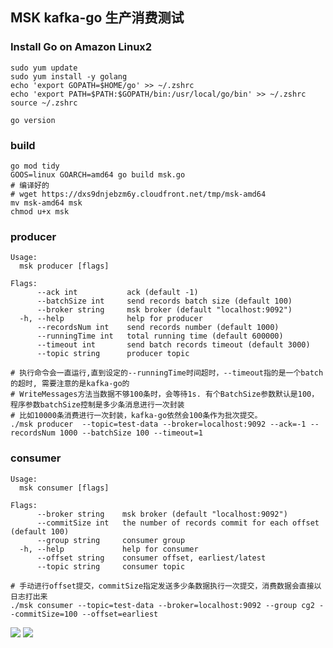 ## MSK kafka-go 生产消费测试

### Install Go on Amazon Linux2
```
sudo yum update
sudo yum install -y golang
echo 'export GOPATH=$HOME/go' >> ~/.zshrc
echo 'export PATH=$PATH:$GOPATH/bin:/usr/local/go/bin' >> ~/.zshrc
source ~/.zshrc

go version
```

### build
```shell
go mod tidy
GOOS=linux GOARCH=amd64 go build msk.go
# 编译好的
# wget https://dxs9dnjebzm6y.cloudfront.net/tmp/msk-amd64
mv msk-amd64 msk
chmod u+x msk
```
### producer
```shell
Usage:
  msk producer [flags]

Flags:
      --ack int           ack (default -1)
      --batchSize int     send records batch size (default 100)
      --broker string     msk broker (default "localhost:9092")
  -h, --help              help for producer
      --recordsNum int    send records number (default 1000)
      --runningTime int   total running time (default 600000)
      --timeout int       send batch records timeout (default 3000)
      --topic string      producer topic

# 执行命令会一直运行,直到设定的--runningTime时间超时，--timeout指的是一个batch的超时, 需要注意的是kafka-go的
# WriteMessages方法当数据不够100条时，会等待1s. 有个BatchSize参数默认是100，程序参数batchSize控制是多少条消息进行一次封装
# 比如10000条消费进行一次封装，kafka-go依然会100条作为批次提交。
./msk producer  --topic=test-data --broker=localhost:9092 --ack=-1 --recordsNum 1000 --batchSize 100 --timeout=1

```

### consumer
```shell
Usage:
  msk consumer [flags]

Flags:
      --broker string    msk broker (default "localhost:9092")
      --commitSize int   the number of records commit for each offset (default 100)
      --group string     consumer group
  -h, --help             help for consumer
      --offset string    consumer offset, earliest/latest
      --topic string     consumer topic

# 手动进行offset提交，commitSize指定发送多少条数据执行一次提交，消费数据会直接以日志打出来
./msk consumer --topic=test-data --broker=localhost:9092 --group cg2 --commitSize=100 --offset=earliest
```

![](https://pcmyp.oss-cn-beijing.aliyuncs.com/markdown/202308251424131.png)
![](https://pcmyp.oss-cn-beijing.aliyuncs.com/markdown/202308251427251.png)